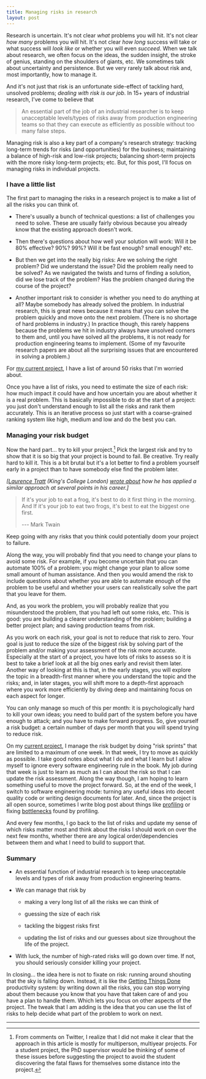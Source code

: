 ```yaml
---
title: Managing risks in research
layout: post
---
```


Research is uncertain.
It's not clear *what* problems you will hit.
It's not clear *how many* problems you will hit.
It's not clear *how long* success will take
or what success will *look like*
or whether you will even *succeed*.
When we talk about research, we often focus on
the ideas, the sudden insight, the stroke of genius,
standing on the shoulders of giants, etc.
We sometimes talk about uncertainty and persistence.
But we very rarely talk about risk and, most importantly,
how to manage it.

And it's not just that risk is an unfortunate side-effect
of tackling hard, unsolved problems; *dealing with risk is our job*.
In 15+ years of industrial research, I've come to believe that

> An essential part of the job of an industrial researcher is
> to keep unacceptable levels/types of risks away from production engineering teams
> so that they can execute as efficiently as possible
> without too many false steps.

Managing risk is also a key part of a company's research strategy:
tracking long-term trends for risks (and opportunities)
for the business; maintaining a balance of high-risk and low-risk projects;
balancing short-term projects with the more risky long-term projects;
etc.
But, for this post, I'll focus on managing risks in individual projects.


### I have a little list

The first part to managing the risks in a research project
is to make a list of all the risks you can think of.

- There's usually a bunch of technical questions: a list of challenges
  you need to solve. These are usually fairly obvious because you
  already know that the existing approach doesn't work.

- Then there's questions about how well your solution will work:
  Will it be 80% effective? 90%? 99%?
  Will it be fast enough? small enough? etc.

- But then we get into the really big risks:
  Are we solving the right problem?
  Did we understand the issue?
  Did the problem really need to be solved?
  As we navigated the twists and turns of finding a solution,
  did we lose track of the problem?
  Has the problem changed during the course of the project?

- Another important risk to consider is whether you need
  to do anything at all? Maybe somebody has already solved
  the problem. In industrial research, this is great news because
  it means that you can solve the problem quickly
  and move onto the next problem. (There is no shortage of hard
  problems in industry.)
  In practice though, this rarely happens because the problems
  we hit in industry always have unsolved corners to them and,
  until you have solved all the problems, it is not ready
  for production engineering teams to implement.
  (Some of my favourite research papers are about all the
  surprising issues that are encountered in solving 
  a problem.)

For [my current project][RVT website], I have a list of around 50 risks that I'm worried about.

Once you have a list of risks, you need to estimate the size of each risk:
how much impact it could have and how uncertain you are about
whether it is a real problem.
This is basically impossible to do at the start of a project:
you just don't understand enough to list all the risks and rank
them accurately.
This is an iterative process so just start with a coarse-grained
ranking system like high, medium and low and do the best you can.



### Managing your risk budget

Now the hard part... try to kill your project.[^student-projects]
Pick the largest risk and try to show that it is so big
that your project is bound to fail.
Be creative. Try really hard to kill it.
This is a bit brutal but it's a lot better to find a problem yourself
early in a project than to have somebody else find the problem later.

[^student-projects]:
    From comments on Twitter, I realize that I did not make it clear that
    the approach in this article is mostly for multiperson, multiyear
    projects. For a student project, the PhD supervisor would be thinking
    of some of these issues before suggesting the project to avoid
    the student discovering the fatal flaws for themselves some distance
    into the project.

*[[Laurence Tratt](https://tratt.net/laurie/)
(King's College London)
[wrote about](https://tratt.net/laurie/blog/entries/stick_or_twist.html)
how he has applied a similar approach at
several points in his career.]*


> If it's your job to eat a frog, it's best to do it first thing in the morning.
> And If it's your job to eat two frogs, it's best to eat the biggest one first.
>
> --- Mark Twain

Keep going with any risks that you think could potentially doom your project to failure.

Along the way, you will probably find that you need to change your plans
to avoid some risk.
For example, if you become uncertain that you can automate 100% of a problem: you might change your
plan to allow some small amount of human assistance.
And then you would amend the risk to include questions about whether you are able
to automate enough of the problem to be useful and whether your users can realistically solve
the part that you leave for them.

And, as you work the problem, you will probably realize that you misunderstood
the problem, that you had left out some risks, etc.
This is good: you are building a clearer understanding of the problem;
building a better project plan;
and saving production teams from risk.

As you work on each risk, your goal is not to reduce that risk
to zero. Your goal is just to reduce the size of the biggest risk
by solving part of the problem and/or making your assessment of the risk more accurate.
Especially at the start of a project, you have lots of risks to assess
so it is best to take a brief look at all the big ones early
and revisit them later.
Another way of looking at this is that, in the early stages, you will explore
the topic in a breadth-first manner where you understand the topic and the risks;
and, in later stages, you will shift more to a depth-first approach where you
work more efficiently by diving deep and maintaining focus on each aspect for longer.

You can only manage so much of this per month:
it is psychologically hard to kill your own ideas;
you need to build part of the system before you
have enough to attack;
and you have to make forward progress.
So, give yourself a risk budget: a certain number of
days per month that you will spend trying to reduce risk.

On my [current project][RVT website], I manage the risk budget by doing "risk sprints"
that are limited to a maximum of one week.
In that week, I try to move as quickly as possible.
I take good notes about what I do and what I learn
but I allow myself to ignore every software engineering
rule in the book.
My job during that week is just to learn as much as I can
about the risk so that I can update the risk assessment.
Along the way though, I am hoping to learn something useful
to move the project forward.
So, at the end of the week, 
I switch to software engineering mode: turning any useful
ideas into decent quality code or writing design documents for later.
And, since the project is all open source, sometimes I write blog post
about 
things like [profiling](https://project-oak.github.io/rust-verification-tools/2021/03/12/profiling-rust.html)
or 
fixing [bottlenecks](https://project-oak.github.io/rust-verification-tools/2021/05/19/fixing-bottlenecks.html)
found by profiling.

And every few months, I go back to the list of risks and
update my sense of which risks matter most and think about
the risks I should work on over the next few months,
whether there are any logical order/dependencies between them
and what I need to build to support that.

### Summary

- An essential function of industrial research is to keep unacceptable
  levels and types of risk away from production engineering teams.

- We can manage that risk by

  - making a very long list of all the risks we can think of

  - guessing the size of each risk

  - tackling the biggest risks first

  - updating the list of risks and our guesses about size
    throughout the life of the project.

- With luck, the number of high-rated risks will go down over time.
  If not, you should seriously consider killing your project.

In closing...
the idea here is not to fixate on risk: running around shouting
that the sky is falling down.
Instead, it is like the [Getting Things Done](https://gettingthingsdone.com/)
productivity system:
by writing down all the risks, you can stop worrying about them because
you know that you have that taken care of and you have a plan to handle them.
Which lets you focus on other aspects of the project.
The tweak that I am adding is the idea that you can use the
list of risks to help decide what part of the problem to work on next.


------------


[RVT website]: https://project-oak.github.io/rust-verification-tools/
